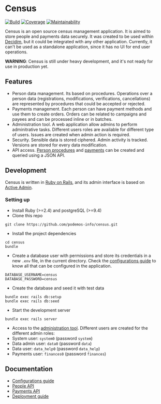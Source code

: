 # Census

[![Build][build]][build_url]
[![Coverage][coverage]][coverage_url]
[![Maintainability][maintainability]][maintainability_url]

[build]: https://circleci.com/gh/podemos-info/census/tree/master.svg?style=svg
[build_url]: https://circleci.com/gh/podemos-info/census/tree/master

[coverage]: https://api.codeclimate.com/v1/badges/073f81918e3636dbc15a/test_coverage
[coverage_url]: https://codeclimate.com/github/podemos-info/census/test_coverage

[maintainability]: https://api.codeclimate.com/v1/badges/073f81918e3636dbc15a/maintainability
[maintainability_url]: https://codeclimate.com/github/podemos-info/census/maintainability

Census is an open source census management application. It is aimed to store people and payments data securely. It was created to be used within [Decidim](https://github.com/decidim/decidim), but it could be integrated with any other application. Currently, it can't be used as a standalone application, since it has no UI for end user operations.

**WARNING**: Census is still under heavy development, and it's not ready for use in production yet.

## Features
- Person data management. Its based on procedures. Operations over a person data (registrations, modifications, verifications, cancellations) are represented by procedures that could be accepted or rejected.
- Payments management. Each person can have payment methods and use them to create orders. Orders can be related to campaigns and payees and can be processed inline or in batches.
- Administration tool. A web application allow admins to perform adminitrative tasks. Different users roles are available for different type of users. Issues are created when admin action is required.
- Security. Sensible data is stored ciphered. Admin activity is tracked. Versions are stored for every data modification.
- API access. [Person procedures](docs/api-person.md) and [payments](docs/api-payments.md) can be created and queried using a JSON API.

## Development
Census is written in [Ruby on Rails](https://github.com/rails), and its admin interface is based on [Active Admin](https://github.com/activeadmin/activeadmin/).

### Setting up
* Install Ruby (>=2.4) and postgreSQL (>=9.4)
* Clone this repo
```
git clone https://github.com/podemos-info/census.git
```
* Install the project dependencies
```
cd census
bundle
```
* Create a database user with permissions and store its credentials in a new `.env` file, in the current directory. Check the [configurations guide](docs/configuration.md) to know all that can be configured in the application.
```
DATABASE_USERNAME=census
DATABASE_PASSWORD=census
```
* Create the database and seed it with test data
```
bundle exec rails db:setup
bundle exec rails db:seed
```
* Start the development server
```
bundle exec rails server
```
* Access to the [administration tool](http://localhost:3000). Different users are created for the different admin roles:
 * System user: `system0` (password `system`)
 * Data admin user: `data0` (password `data`)
 * Data user: `data_help0` (password `data_help`)
 * Payments user: `finances0` (password `finances`)

## Documentation
* [Configurations guide](docs/configuration.md)
* [People API](docs/api-person.md)
* [Payments API](docs/api-payments.md)
* [Deployment guide](docs/deploy.md)
